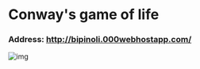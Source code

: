# Conway's game of life

### Address: http://bipinoli.000webhostapp.com/

![img](https://user-images.githubusercontent.com/11765482/46035677-55a9af00-c123-11e8-94aa-02e4b3827469.jpeg)
